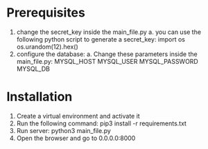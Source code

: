 # Prerequisites
1. change the secret_key inside the main_file.py
    a. you can use the following python script to generate a secret_key:
        import os
        os.urandom(12).hex()
2. configure the database:
    a. Change these parameters inside the main_file.py:
        MYSQL_HOST
        MYSQL_USER
        MYSQL_PASSWORD
        MYSQL_DB

        
# Installation
1. Create a virtual environment and activate it
2. Run the following command:
    pip3 install -r requirements.txt
3. Run server:
    python3 main_file.py
4. Open the browser and go to 0.0.0.0:8000